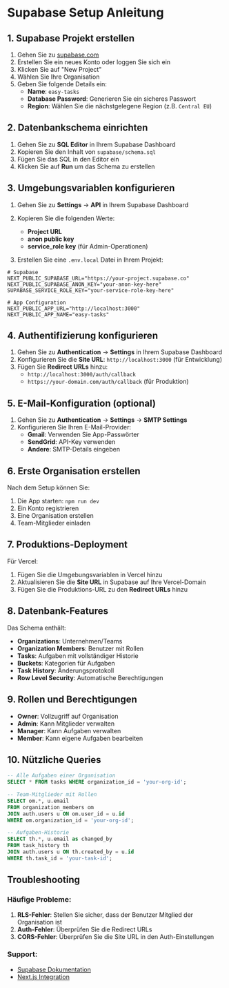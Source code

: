 # Supabase Setup Anleitung

## 1. Supabase Projekt erstellen

1. Gehen Sie zu [supabase.com](https://supabase.com)
2. Erstellen Sie ein neues Konto oder loggen Sie sich ein
3. Klicken Sie auf "New Project"
4. Wählen Sie Ihre Organisation
5. Geben Sie folgende Details ein:
   - **Name**: `easy-tasks`
   - **Database Password**: Generieren Sie ein sicheres Passwort
   - **Region**: Wählen Sie die nächstgelegene Region (z.B. `Central EU`)

## 2. Datenbankschema einrichten

1. Gehen Sie zu **SQL Editor** in Ihrem Supabase Dashboard
2. Kopieren Sie den Inhalt von `supabase/schema.sql`
3. Fügen Sie das SQL in den Editor ein
4. Klicken Sie auf **Run** um das Schema zu erstellen

## 3. Umgebungsvariablen konfigurieren

1. Gehen Sie zu **Settings** → **API** in Ihrem Supabase Dashboard
2. Kopieren Sie die folgenden Werte:
   - **Project URL**
   - **anon public key**
   - **service_role key** (für Admin-Operationen)

3. Erstellen Sie eine `.env.local` Datei in Ihrem Projekt:

```env
# Supabase
NEXT_PUBLIC_SUPABASE_URL="https://your-project.supabase.co"
NEXT_PUBLIC_SUPABASE_ANON_KEY="your-anon-key-here"
SUPABASE_SERVICE_ROLE_KEY="your-service-role-key-here"

# App Configuration
NEXT_PUBLIC_APP_URL="http://localhost:3000"
NEXT_PUBLIC_APP_NAME="easy-tasks"
```

## 4. Authentifizierung konfigurieren

1. Gehen Sie zu **Authentication** → **Settings** in Ihrem Supabase Dashboard
2. Konfigurieren Sie die **Site URL**: `http://localhost:3000` (für Entwicklung)
3. Fügen Sie **Redirect URLs** hinzu:
   - `http://localhost:3000/auth/callback`
   - `https://your-domain.com/auth/callback` (für Produktion)

## 5. E-Mail-Konfiguration (optional)

1. Gehen Sie zu **Authentication** → **Settings** → **SMTP Settings**
2. Konfigurieren Sie Ihren E-Mail-Provider:
   - **Gmail**: Verwenden Sie App-Passwörter
   - **SendGrid**: API-Key verwenden
   - **Andere**: SMTP-Details eingeben

## 6. Erste Organisation erstellen

Nach dem Setup können Sie:

1. Die App starten: `npm run dev`
2. Ein Konto registrieren
3. Eine Organisation erstellen
4. Team-Mitglieder einladen

## 7. Produktions-Deployment

Für Vercel:

1. Fügen Sie die Umgebungsvariablen in Vercel hinzu
2. Aktualisieren Sie die **Site URL** in Supabase auf Ihre Vercel-Domain
3. Fügen Sie die Produktions-URL zu den **Redirect URLs** hinzu

## 8. Datenbank-Features

Das Schema enthält:

- **Organizations**: Unternehmen/Teams
- **Organization Members**: Benutzer mit Rollen
- **Tasks**: Aufgaben mit vollständiger Historie
- **Buckets**: Kategorien für Aufgaben
- **Task History**: Änderungsprotokoll
- **Row Level Security**: Automatische Berechtigungen

## 9. Rollen und Berechtigungen

- **Owner**: Vollzugriff auf Organisation
- **Admin**: Kann Mitglieder verwalten
- **Manager**: Kann Aufgaben verwalten
- **Member**: Kann eigene Aufgaben bearbeiten

## 10. Nützliche Queries

```sql
-- Alle Aufgaben einer Organisation
SELECT * FROM tasks WHERE organization_id = 'your-org-id';

-- Team-Mitglieder mit Rollen
SELECT om.*, u.email 
FROM organization_members om
JOIN auth.users u ON om.user_id = u.id
WHERE om.organization_id = 'your-org-id';

-- Aufgaben-Historie
SELECT th.*, u.email as changed_by
FROM task_history th
JOIN auth.users u ON th.created_by = u.id
WHERE th.task_id = 'your-task-id';
```

## Troubleshooting

### Häufige Probleme:

1. **RLS-Fehler**: Stellen Sie sicher, dass der Benutzer Mitglied der Organisation ist
2. **Auth-Fehler**: Überprüfen Sie die Redirect URLs
3. **CORS-Fehler**: Überprüfen Sie die Site URL in den Auth-Einstellungen

### Support:

- [Supabase Dokumentation](https://supabase.com/docs)
- [Next.js Integration](https://supabase.com/docs/guides/getting-started/quickstarts/nextjs)
